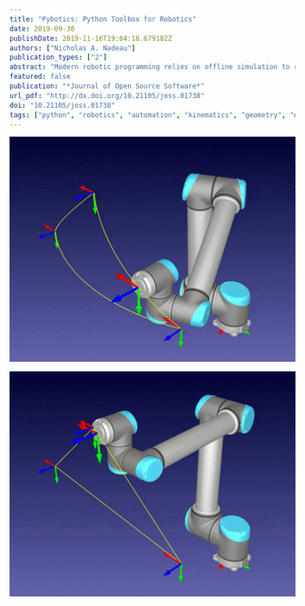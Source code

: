 ```yaml
---
title: "Pybotics: Python Toolbox for Robotics"
date: 2019-09-30
publishDate: 2019-11-16T19:04:18.679182Z
authors: ["Nicholas A. Nadeau"]
publication_types: ["2"]
abstract: "Modern robotic programming relies on offline simulation to reduce process downtime. In a virtual environment, application specialists can program, visualize, and test their robotic application before deploying it to the real production environment. This offline process saves both time and costs while increasing the safety and efficacy of the robotic application. `Pybotics` is an open-source Python toolbox for robot kinematics and calibration. It was designed to provide a simple, clear, and concise interface to quickly simulate and evaluate common robot concepts, such as kinematics, dynamics, trajectory generations, and calibration."
featured: false
publication: "*Journal of Open Source Software*"
url_pdf: "http://dx.doi.org/10.21105/joss.01738"
doi: "10.21105/joss.01738"
tags: ["python", "robotics", "automation", "kinematics", "geometry", "optimization",]
---
```


![UR10 Joint Motion](ur10_joint.gif)

![UR10 Cartesian Motion](ur10_linear.gif)
